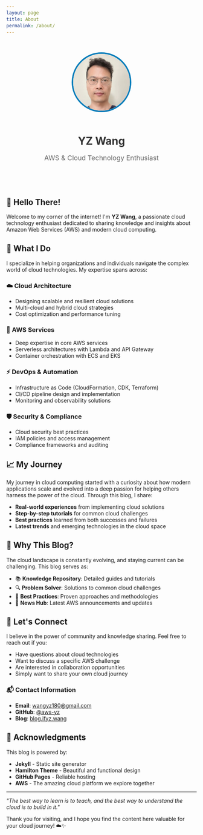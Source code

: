 ```yaml
---
layout: page
title: About
permalink: /about/
---
```


<div style="text-align: center; padding: 2rem 0;">
  <img src="/assets/avatar.jpeg" alt="YZ Wang" style="width: 150px; height: 150px; border-radius: 50%; border: 4px solid #007cba; margin-bottom: 1rem;">
  <h1 style="color: #333; margin-bottom: 0.5rem;">YZ Wang</h1>
  <p style="color: #666; font-size: 1.1rem; margin-bottom: 2rem;">AWS & Cloud Technology Enthusiast</p>
</div>

## 👋 Hello There!

Welcome to my corner of the internet! I'm **YZ Wang**, a passionate cloud technology enthusiast dedicated to sharing knowledge and insights about Amazon Web Services (AWS) and modern cloud computing.

## 🚀 What I Do

I specialize in helping organizations and individuals navigate the complex world of cloud technologies. My expertise spans across:

### ☁️ **Cloud Architecture**
- Designing scalable and resilient cloud solutions
- Multi-cloud and hybrid cloud strategies
- Cost optimization and performance tuning

### 🔧 **AWS Services**
- Deep expertise in core AWS services
- Serverless architectures with Lambda and API Gateway
- Container orchestration with ECS and EKS

### ⚡ **DevOps & Automation**
- Infrastructure as Code (CloudFormation, CDK, Terraform)
- CI/CD pipeline design and implementation
- Monitoring and observability solutions

### 🛡️ **Security & Compliance**
- Cloud security best practices
- IAM policies and access management
- Compliance frameworks and auditing

## 📈 My Journey

My journey in cloud computing started with a curiosity about how modern applications scale and evolved into a deep passion for helping others harness the power of the cloud. Through this blog, I share:

- **Real-world experiences** from implementing cloud solutions
- **Step-by-step tutorials** for common cloud challenges
- **Best practices** learned from both successes and failures
- **Latest trends** and emerging technologies in the cloud space

## 🎯 Why This Blog?

The cloud landscape is constantly evolving, and staying current can be challenging. This blog serves as:

- 📚 **Knowledge Repository**: Detailed guides and tutorials
- 🔍 **Problem Solver**: Solutions to common cloud challenges
- 🌟 **Best Practices**: Proven approaches and methodologies
- 📰 **News Hub**: Latest AWS announcements and updates

## 🤝 Let's Connect

I believe in the power of community and knowledge sharing. Feel free to reach out if you:

- Have questions about cloud technologies
- Want to discuss a specific AWS challenge
- Are interested in collaboration opportunities
- Simply want to share your own cloud journey

### 📬 Contact Information

- **Email**: [wangyz180@gmail.com](mailto:wangyz180@gmail.com)
- **GitHub**: [@aws-yz](https://github.com/aws-yz)
- **Blog**: [blog.ifyz.wang](https://blog.ifyz.wang)

## 🙏 Acknowledgments

This blog is powered by:
- **Jekyll** - Static site generator
- **Hamilton Theme** - Beautiful and functional design
- **GitHub Pages** - Reliable hosting
- **AWS** - The amazing cloud platform we explore together

---

*"The best way to learn is to teach, and the best way to understand the cloud is to build in it."*

Thank you for visiting, and I hope you find the content here valuable for your cloud journey! ☁️✨
